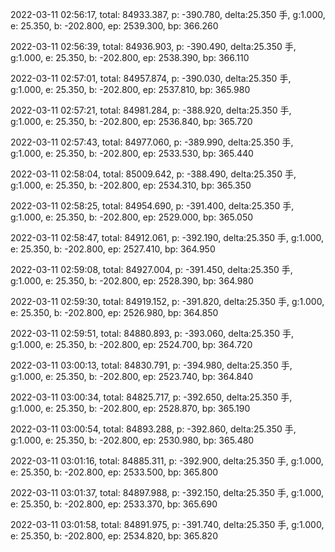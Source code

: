 2022-03-11 02:56:17, total: 84933.387, p: -390.780, delta:25.350 手, g:1.000, e: 25.350, b: -202.800, ep: 2539.300, bp: 366.260

2022-03-11 02:56:39, total: 84936.903, p: -390.490, delta:25.350 手, g:1.000, e: 25.350, b: -202.800, ep: 2538.390, bp: 366.110

2022-03-11 02:57:01, total: 84957.874, p: -390.030, delta:25.350 手, g:1.000, e: 25.350, b: -202.800, ep: 2537.810, bp: 365.980

2022-03-11 02:57:21, total: 84981.284, p: -388.920, delta:25.350 手, g:1.000, e: 25.350, b: -202.800, ep: 2536.840, bp: 365.720

2022-03-11 02:57:43, total: 84977.060, p: -389.990, delta:25.350 手, g:1.000, e: 25.350, b: -202.800, ep: 2533.530, bp: 365.440

2022-03-11 02:58:04, total: 85009.642, p: -388.490, delta:25.350 手, g:1.000, e: 25.350, b: -202.800, ep: 2534.310, bp: 365.350

2022-03-11 02:58:25, total: 84954.690, p: -391.400, delta:25.350 手, g:1.000, e: 25.350, b: -202.800, ep: 2529.000, bp: 365.050

2022-03-11 02:58:47, total: 84912.061, p: -392.190, delta:25.350 手, g:1.000, e: 25.350, b: -202.800, ep: 2527.410, bp: 364.950

2022-03-11 02:59:08, total: 84927.004, p: -391.450, delta:25.350 手, g:1.000, e: 25.350, b: -202.800, ep: 2528.390, bp: 364.980

2022-03-11 02:59:30, total: 84919.152, p: -391.820, delta:25.350 手, g:1.000, e: 25.350, b: -202.800, ep: 2526.980, bp: 364.850

2022-03-11 02:59:51, total: 84880.893, p: -393.060, delta:25.350 手, g:1.000, e: 25.350, b: -202.800, ep: 2524.700, bp: 364.720

2022-03-11 03:00:13, total: 84830.791, p: -394.980, delta:25.350 手, g:1.000, e: 25.350, b: -202.800, ep: 2523.740, bp: 364.840

2022-03-11 03:00:34, total: 84825.717, p: -392.650, delta:25.350 手, g:1.000, e: 25.350, b: -202.800, ep: 2528.870, bp: 365.190

2022-03-11 03:00:54, total: 84893.288, p: -392.860, delta:25.350 手, g:1.000, e: 25.350, b: -202.800, ep: 2530.980, bp: 365.480

2022-03-11 03:01:16, total: 84885.311, p: -392.900, delta:25.350 手, g:1.000, e: 25.350, b: -202.800, ep: 2533.500, bp: 365.800

2022-03-11 03:01:37, total: 84897.988, p: -392.150, delta:25.350 手, g:1.000, e: 25.350, b: -202.800, ep: 2533.370, bp: 365.690

2022-03-11 03:01:58, total: 84891.975, p: -391.740, delta:25.350 手, g:1.000, e: 25.350, b: -202.800, ep: 2534.820, bp: 365.820